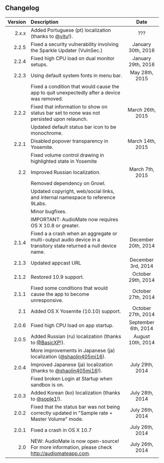 ## Changelog

| Version       | Description   | Date     |
| -------------:|:------------- |:--------:|
| 2.x.x         | Added Portuguese (pt) localization (thanks to [@vitu](https://github.com/vitu)!).| ???|
| 2.2.5         | Fixed a security vulnerability involving the Sparkle Updater (VulnSec.)| January 30th, 2016|
| 2.2.4         | Fixed high CPU load on dual monitor setups.| January 29th, 2016|
| 2.2.3         | Using default system fonts in menu bar.| May 28th, 2015|
|               | Fixed a condition that would cause the app to quit unexpectedly after a device was removed.||
| 2.2.2         | Fixed that information to show on status bar set to none was not persisted upon relaunch.| March 26th, 2015|
|               | Updated default status bar icon to be monochrome.||
| 2.2.1         | Disabled popover transparency in Yosemite.| March 14th, 2015|
|               | Fixed volume control drawing in highlighted state in Yosemite||
| 2.2           | Improved Russian localization.| March 7th, 2015|
|               | Removed dependency on Growl.||
|               | Updated copyright, web/social links, and internal namespace to reference 9Labs. ||
|               | Minor bugfixes.||
|               | IMPORTANT: AudioMate now requires OS X 10.8 or greater.||
| 2.1.4         | Fixed a a crash when an aggregate or multi-output audio device in a transitory state returned a null device name.| December 20th, 2014|
| 2.1.3         | Updated appcast URL | December 3rd, 2014|
| 2.1.2         | Restored 10.9 support.| October 29th, 2014|
| 2.1.1         | Fixed some conditions that would cause the app to become unresponsive.| October 27th, 2014|
| 2.1           | Added OS X Yosemite (10.10) support.| October 27th, 2014|
| 2.0.6         | Fixed high CPU load on app startup. | September 6th, 2014|
| 2.0.5         | Added Russian (ru) localization (thanks to [@BasicXP](https://github.com/BasicXP)!). | August 10th, 2014|
|               | More improvements in Japanese (ja) localization ([@shaolin405mi16](https://github.com/shaolin405mi16)). ||
| 2.0.4         | Improved Japanese (ja) localization (thanks to [@shaolin405mi16](https://github.com/shaolin405mi16)!). | July 29th, 2014|
|               | Fixed broken Login at Startup when sandbox is on. ||
| 2.0.3         | Added Korean (ko) localization (thanks to [@sople1](https://github.com/sople1)!). | July 28th, 2014|
| 2.0.2         | Fixed that the status bar was not being correctly updated in "Sample rate + Master Volume" mode. | July 26th, 2014|
| 2.0.1         | Fixed a crash in OS X 10.7 | July 26th, 2014|
| 2.0           | NEW: AudioMate is now open-source! For more information, please check http://audiomateapp.com. | July 26th, 2014|
